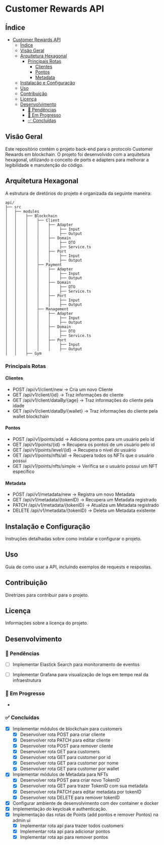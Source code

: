 
# Customer Rewards API

## Índice
- [Customer Rewards API](#loyahub-api)
  - [Índice](#índice)
  - [Visão Geral](#visão-geral)
  - [Arquitetura Hexagonal](#arquitetura-hexagonal)
    - [Principais Rotas](#principais-rotas)
      - [Clientes](#clientes)
      - [Pontos](#pontos)
      - [Metadata](#metadata)
  - [Instalação e Configuração](#instalação-e-configuração)
  - [Uso](#uso)
  - [Contribuição](#contribuição)
  - [Licença](#licença)
  - [Desenvolvimento](#desenvolvimento)
    - [📌 Pendências](#-pendências)
    - [🚀 Em Progresso](#-em-progresso)
    - [✅ Concluídas](#-concluídas)

## Visão Geral

Este repositório contém o projeto back-end para o protocolo Customer Rewards em blockchain. O projeto foi desenvolvido com a arquitetura hexagonal, utilizando o conceito de ports e adapters para melhorar a legibilidade e manutenção do código.

## Arquitetura Hexagonal

A estrutura de diretórios do projeto é organizada da seguinte maneira:

```plaintext
api/
├── src
│   ├── modules
│   │    ├── Blockchain 
│   │    │    ├── Client 
│   │    │    │    ├── Adapter
│   │    │    │    │    ├── Input
│   │    │    │    │    ├── Output
│   │    │    │    ├── Domain 
│   │    │    │    │    ├── DTO
│   │    │    │    │    ├── Service.ts
│   │    │    │    ├── Port  
│   │    │    │    │    ├── Input
│   │    │    │    │    ├── Output
│   │    │    ├── Payment
│   │    │    │    ├── Adapter
│   │    │    │    │    ├── Input
│   │    │    │    │    ├── Output
│   │    │    │    ├── Domain 
│   │    │    │    │    ├── DTO
│   │    │    │    │    ├── Service.ts
│   │    │    │    ├── Port  
│   │    │    │    │    ├── Input
│   │    │    │    │    ├── Output
│   │    │    ├── Management
│   │    │    │    ├── Adapter
│   │    │    │    │    ├── Input
│   │    │    │    │    ├── Output
│   │    │    │    ├── Domain 
│   │    │    │    │    ├── DTO
│   │    │    │    │    ├── Service.ts
│   │    │    │    ├── Port  
│   │    │    │    │    ├── Input
│   │    │    │    │    ├── Output
│   │    ├── Gym
```

### Principais Rotas

#### Clientes
- POST /api/v1/client/new -> Cria um novo Cliente 
- GET /api/v1/client/{id} -> Traz informações do cliente 
- GET /api/v1/client/dataBy/{age} -> Traz informações do cliente pela idade 
- GET /api/v1/client/dataBy/{wallet} -> Traz informações do cliente pela wallet blockchain

#### Pontos
- POST /api/v1/points/add -> Adiciona pontos para um usuário pelo id 
- GET /api/v1/points/{id} -> Recupera os pontos de um usuário pelo id
- GET /api/v1/points/level/{id} -> Recupera o nível do usuário
- GET /api/v1/points/nfts/all -> Recupera todos os NFTs que o usuário possui
- GET /api/v1/points/nfts/simple -> Verifica se o usuário possui um NFT específico

#### Metadata
- POST /api/v1/metadata/new -> Registra um novo Metadata 
- GET /api/v1/metadata/{tokenID} -> Recupera um Metadata registrado
- PATCH /api/v1/metadata/{tokenID} -> Atualiza um Metadata registrado 
- DELETE /api/v1/metadata/{tokenID} -> Deleta um Metadata existente

## Instalação e Configuração
Instruções detalhadas sobre como instalar e configurar o projeto.

## Uso
Guia de como usar a API, incluindo exemplos de requests e respostas.

## Contribuição
Diretrizes para contribuir para o projeto.

## Licença
Informações sobre a licença do projeto.

  
## Desenvolvimento

### 📌 Pendências
- [ ] Implementar Elastick Search para monitoramento de eventos 
- [ ] Implementar Grafana para visualização de logs em tempo real da infraestrutura


### 🚀 Em Progresso
- 

### ✅ Concluídas
- [x] Implementar módulos de blockchain para customers 
  - [x] Desenvolver rota POST para criar cliente 
  - [x] Desenvolver rota PATCH para editar cliente
  - [x] Desenvolver rota POST para remover cliente 
  - [x] Desenvolver rota GET para customers 
  - [x] Desenvolver rota GET para customer por id 
  - [x] Desenvolver rota GET para customer por nome 
  - [x] Desenvolver rota GET para customer por wallet 
- [x] Implementar módulos de Metadata para NFTs 
  - [x] Desenvolver rota POST para criar novo TokenID 
  - [x] Desenvolver rota GET para trazer TokenID com sua metadata 
  - [x] Desenvolver rota PATCH para editar metadata por tokenID
  - [x] Desenvolver rota DELETE para remover tokenID 
- [x] Configurar ambiente de desenvolvimento com dev container e docker 
- [x] Implementação do keycloak e authenticação.
- [x] Implementação das rotas de Points (add pontos e remover Pontos) na admin ui
    - [x] Implementar rota api para trazer todos customers 
    - [x] Implementar rota api para adicionar pontos 
    - [x] Implementar rota api para remover pontos 
